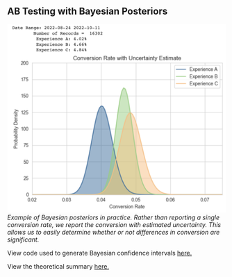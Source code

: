 ## AB Testing with Bayesian Posteriors

<img src = 'sample_distributions.png'>*Example of Bayesian posteriors in practice. Rather than reporting a single conversion rate, we report the conversion with estimated uncertainty. This allows us to easily determine whether or not differences in conversion are significant.*

View code used to generate Bayesian confidence intervals [here.](https://github.com/jakehanson/jakehanson.github.io/blob/master/Portfolio/AB%20Testing%20With%20Bayesian%20Posteriors/Bayesian%20Confidence%20Intervals%20-%20Portfolio.ipynb)

View the theoretical summary [here.](https://github.com/jakehanson/jakehanson.github.io/blob/master/Portfolio/AB%20Testing%20With%20Bayesian%20Posteriors/bayesian_inference_in_AB_testing.pdf)


